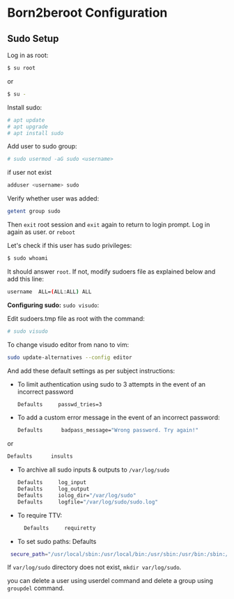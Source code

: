 # Born2beroot Configuration

## Sudo Setup

Log in as root:
```bash
$ su root
```
or
```bash
$ su -
```

Install sudo:
```bash
# apt update
# apt upgrade
# apt install sudo
```

Add user to sudo group:
```bash
# sudo usermod -aG sudo <username>
```
if user not exist
```bash
adduser <username> sudo
```
Verify whether user was added:
```bash
getent group sudo
```

Then ```exit``` root session and ```exit``` again to return to login prompt. Log in again as user. or `reboot`

Let's check if this user has sudo privileges:
```bash
$ sudo whoami
```
It should answer ```root```. If not, modify sudoers file as explained below and add this line:
```bash
username  ALL=(ALL:ALL) ALL
```
**Configuring sudo:** `sudo visudo`:

Edit sudoers.tmp file as root with the command:
```bash
# sudo visudo
```
To change visudo editor from nano to vim:
```bash
sudo update-alternatives --config editor
```
And add these default settings as per subject instructions:
- To limit authentication using sudo to 3 attempts in the event of an incorrect password
  ```bash
  Defaults     passwd_tries=3
  ```
- To add a custom error message in the event of an incorrect password:
  ```bash
  Defaults      badpass_message="Wrong password. Try again!"
  ```
or
  ```bash
  Defaults      insults
  ```
- To archive all sudo inputs & outputs to `/var/log/sudo`
  ```bash
  Defaults     log_input
  Defaults     log_output
  Defaults     iolog_dir="/var/log/sudo"
  Defaults     logfile="/var/log/sudo/sudo.log"
  ```
- To require TTV:
  ```bash
    Defaults     requiretty
  ```
- To set sudo paths: Defaults
 ```bash
  secure_path="/usr/local/sbin:/usr/local/bin:/usr/sbin:/usr/bin:/sbin:/bin:/snap/bin"
 ```
If ```var/log/sudo``` directory does not exist, ```mkdir var/log/sudo```.
 
you can delete a user using userdel command and delete a group using `groupdel` command.
